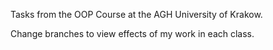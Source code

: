 Tasks from the OOP Course at the AGH University of Krakow.

Change branches to view effects of my work in each class.
